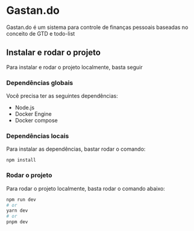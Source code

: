 # Gastan.do

Gastan.do é um sistema para controle de finanças pessoais baseadas no conceito de GTD e todo-list
## Instalar e rodar o projeto

Para instalar e rodar o projeto localmente, basta seguir 

### Dependências globais

Você precisa ter as seguintes dependências:

- Node.js
- Docker Engine
- Docker compose

### Dependências locais

Para instalar as dependências, bastar rodar o comando:

```base
npm install
```

### Rodar o projeto

Para rodar o projeto localmente, basta rodar o comando abaixo:

```bash
npm run dev
# or
yarn dev
# or
pnpm dev
```
